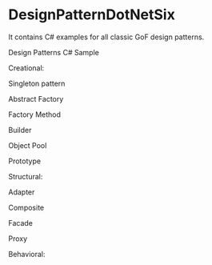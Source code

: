 # DesignPatternDotNetSix
It contains C# examples for all classic GoF design patterns.

Design Patterns C# Sample

Creational:

Singleton pattern

Abstract Factory

Factory Method

Builder

Object Pool

Prototype


Structural:

Adapter

Composite

Facade

Proxy



Behavioral:
